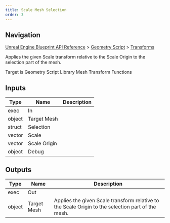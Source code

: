 ```yaml
---
title: Scale Mesh Selection
order: 3
---
```

## Navigation

[Unreal Engine Blueprint API Reference](https://dev.epicgames.com/documentation/en-us/unreal-engine/BlueprintAPI) > [Geometry Script](https://dev.epicgames.com/documentation/en-us/unreal-engine/BlueprintAPI/GeometryScript) > [Transforms](https://dev.epicgames.com/documentation/en-us/unreal-engine/BlueprintAPI/GeometryScript/Transforms)

Applies the given Scale transform relative to the Scale Origin to the selection part of the mesh.

Target is Geometry Script Library Mesh Transform Functions

## Inputs

| Type | Name | Description |
| --- | --- | --- |
| exec | In |  |
| object | Target Mesh |  |
| struct | Selection |  |
| vector | Scale |  |
| vector | Scale Origin |  |
| object | Debug |  |

## Outputs

| Type | Name | Description |
| --- | --- | --- |
| exec | Out |  |
| object | Target Mesh | Applies the given Scale transform relative to the Scale Origin to the selection part of the mesh. |
